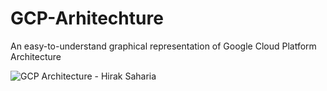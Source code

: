 # GCP-Arhitechture
An easy-to-understand graphical representation of Google Cloud Platform Architecture

![GCP Architecture  - Hirak Saharia](https://user-images.githubusercontent.com/64422300/154796030-6769f81b-b930-4470-aec0-f907c068cc0b.png)
